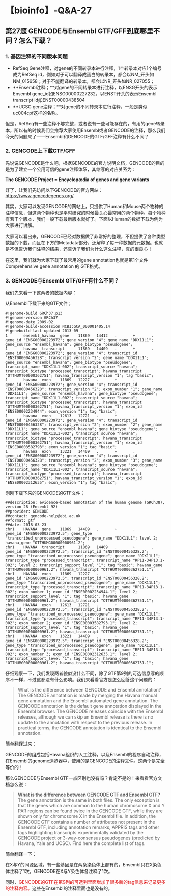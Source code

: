 # 【bioinfo】-Q&A-27

## 第27题 GENCODE与Ensembl GTF/GFF到底哪里不同？怎么下载？

### 1. 基因注释的不同版本问题


* RefSeq Gene注释，对gene的不同转录本进行注释，1个转录本对应1个编号成为RefSeq id，例如对于可以翻译成蛋白的转录本，都会以NM_开头如NM_015658；对于不能翻译的转录本，都会以NR_开头如NR_027055；
* **Ensembl注释；**对gene的不同转录本进行注释，以ENSG开头的表示Ensembl gene_id如ENSG00000227232，以ENST开头的表示Ensembl transcript id如ENST00000438504
* **UCSC gene注释；**对gene的不同转录本进行注释，一般是类似uc004cpf这样的名称。

但是，RefSeq有一些注释不够完整，或者说有一些可能存在的，有用的gene转录本，所以有的时候我们会推荐大家使用Ensembl或者GENCODE的注释，那么我们今天的问题来了——Ensembl和GENCODE的GTF/GFF注释有什么不同？

### 2. GENCODE上下载GTF/GFF
先说说GENCODE是什么吧，根据GENCODE的官方说明文档，GENCODE的目的是为了建立一个公用可信的gene注释体系，其缩写的对应关系为：

**The GENCODE Project = Encyclopædia of genes and gene variants**

好了，让我们先访问以下GENCODE的官方网站：https://www.gencodegenes.org/

其实，大家可以发现GENCODE的网站上，只提供了Human和Mouse两个物种的注释信息，但这两个物种也是平时研究的时候最关心最常用的两个物种。每个物种有若干个版本，我们一般下载最新版本就好了。下面以Human的数据下载为例为大家进行讲解。

大家可以看出来，GENCODE已经对数据做了非常好的整理，不但提供了各种类型数据的下载，而且在下方的Metadata部分，还解释了每一种数据的元数据。也就是不但告诉我们注释的结果，还告诉了我们为什么这么注释，真的很良心！

在这里，我们就为大家下载了最常用的gene annotation也就是第1个文件Comprehensive gene annotation 的 GTF格式。

### 3. GENCODE与Ensembl GTF/GFF有什么不同？
我们先来看一下这两者的数据内容：

从Ensembl下载下来的GTF文件；
```
#!genome-build GRCh37.p13
#!genome-version GRCh37
#!genome-date 2009-02
#!genome-build-accession NCBI:GCA_000001405.14
#!genebuild-last-updated 2013-09
1       ensembl_havana  gene    11869   14412   .       +       .       gene_id "ENSG00000223972"; gene_version "4"; gene_name "DDX11L1"; gene_source "ensembl_havana"; gene_biotype "pseudogene";
1       havana  transcript      11869   14409   .       +       .       gene_id "ENSG00000223972"; gene_version "4"; transcript_id "ENST00000456328"; transcript_version "2"; gene_name "DDX11L1"; gene_source "ensembl_havana"; gene_biotype "pseudogene"; transcript_name "DDX11L1-002"; transcript_source "havana"; transcript_biotype "processed_transcript"; havana_transcript "OTTHUMT00000362751"; havana_transcript_version "1"; tag "basic";
1       havana  exon    11869   12227   .       +       .       gene_id "ENSG00000223972"; gene_version "4"; transcript_id "ENST00000456328"; transcript_version "2"; exon_number "1"; gene_name "DDX11L1"; gene_source "ensembl_havana"; gene_biotype "pseudogene"; transcript_name "DDX11L1-002"; transcript_source "havana"; transcript_biotype "processed_transcript"; havana_transcript "OTTHUMT00000362751"; havana_transcript_version "1"; exon_id "ENSE00002234944"; exon_version "1"; tag "basic";
1       havana  exon    12613   12721   .       +       .       gene_id "ENSG00000223972"; gene_version "4"; transcript_id "ENST00000456328"; transcript_version "2"; exon_number "2"; gene_name "DDX11L1"; gene_source "ensembl_havana"; gene_biotype "pseudogene"; transcript_name "DDX11L1-002"; transcript_source "havana"; transcript_biotype "processed_transcript"; havana_transcript "OTTHUMT00000362751"; havana_transcript_version "1"; exon_id "ENSE00003582793"; exon_version "1"; tag "basic";
1       havana  exon    13221   14409   .       +       .       gene_id "ENSG00000223972"; gene_version "4"; transcript_id "ENST00000456328"; transcript_version "2"; exon_number "3"; gene_name "DDX11L1"; gene_source "ensembl_havana"; gene_biotype "pseudogene"; transcript_name "DDX11L1-002"; transcript_source "havana"; transcript_biotype "processed_transcript"; havana_transcript "OTTHUMT00000362751"; havana_transcript_version "1"; exon_id "ENSE00002312635"; exon_version "1"; tag "basic";
```
刚刚下载下来的GENCODE的GTF文件；
```
##description: evidence-based annotation of the human genome (GRCh38), version 28 (Ensembl 92)
##provider: GENCODE
##contact: gencode-help@ebi.ac.uk
##format: gtf
##date: 2018-03-23
chr1    HAVANA  gene    11869   14409   .       +       .       gene_id "ENSG00000223972.5"; gene_type "transcribed_unprocessed_pseudogene"; gene_name "DDX11L1"; level 2; havana_gene "OTTHUMG00000000961.2";
chr1    HAVANA  transcript      11869   14409   .       +       .       gene_id "ENSG00000223972.5"; transcript_id "ENST00000456328.2"; gene_type "transcribed_unprocessed_pseudogene"; gene_name "DDX11L1"; transcript_type "processed_transcript"; transcript_name "RP11-34P13.1-002"; level 2; transcript_support_level "1"; tag "basic"; havana_gene "OTTHUMG00000000961.2"; havana_transcript "OTTHUMT00000362751.1";
chr1    HAVANA  exon    11869   12227   .       +       .       gene_id "ENSG00000223972.5"; transcript_id "ENST00000456328.2"; gene_type "transcribed_unprocessed_pseudogene"; gene_name "DDX11L1"; transcript_type "processed_transcript"; transcript_name "RP11-34P13.1-002"; exon_number 1; exon_id "ENSE00002234944.1"; level 2; transcript_support_level "1"; tag "basic"; havana_gene "OTTHUMG00000000961.2"; havana_transcript "OTTHUMT00000362751.1";
chr1    HAVANA  exon    12613   12721   .       +       .       gene_id "ENSG00000223972.5"; transcript_id "ENST00000456328.2"; gene_type "transcribed_unprocessed_pseudogene"; gene_name "DDX11L1"; transcript_type "processed_transcript"; transcript_name "RP11-34P13.1-002"; exon_number 2; exon_id "ENSE00003582793.1"; level 2; transcript_support_level "1"; tag "basic"; havana_gene "OTTHUMG00000000961.2"; havana_transcript "OTTHUMT00000362751.1";
chr1    HAVANA  exon    13221   14409   .       +       .       gene_id "ENSG00000223972.5"; transcript_id "ENST00000456328.2"; gene_type "transcribed_unprocessed_pseudogene"; gene_name "DDX11L1"; transcript_type "processed_transcript"; transcript_name "RP11-34P13.1-002"; exon_number 3; exon_id "ENSE00002312635.1"; level 2; transcript_support_level "1"; tag "basic"; havana_gene "OTTHUMG00000000961.2"; havana_transcript "OTTHUMT00000362751.1";
```
仔细观察一下，我们发现两者貌似没什么不同，除了GTF第9列的可选信息写的顺序不一样，不过这都没有什么影响。我们来看看官方是怎么回答这个问题的：

>What is the difference between GENCODE and Ensembl annotation?
The GENCODE annotation is made by merging the Havana manual gene annotation and the Ensembl automated gene annotation. The GENCODE annotation is the default gene annotation displayed in the Ensembl browser. The GENCODE releases coincide with the Ensembl releases, although we can skip an Ensembl release is there is no update to the annotation with respect to the previous release. In practical terms, the GENCODE annotation is identical to the Ensembl annotation.

简单翻译过来：

GENCODE的组成包括Havana组织的人工注释，以及Ensembl的程序自动注释，在Ensembl的genome浏览器中，使用的是GENCODE的注释文件。这两个是完全等价的！

那么GENCODE与Ensembl GTF一点区别也没有吗？肯定不是的！来看看官方文档怎么说：

>**What is the difference between GENCODE GTF and Ensembl GTF?**
>The gene annotation is the same in both files. The only exception is that the genes which are common to the human chromosome X and Y PAR regions can be found twice in the GENCODE GTF, while they are shown only for chromosome X in the Ensembl file.
In addition, the GENCODE GTF contains a number of attributes not present in the Ensembl GTF, including annotation remarks, APPRIS tags and other tags highlighting transcripts experimentally validated by the GENCODE project or 3-way-consensus pseudogenes (predicted by Havana, Yale and UCSC). Find here the complete list of tags.

简单翻译一下：

在X与Y的同源区域，有一些基因是在两条染色体上都有的，Ensembl只在X染色体注释了1次，GENCODE在X与Y染色体各注释了1次。

同时，<font color="#dd0000">GENCODE的GTF在第9列的可选列里面增加了很多新的tag信息来记录更多的注释内容。</font>这些在Ensembl的注释里面也是没有的。

